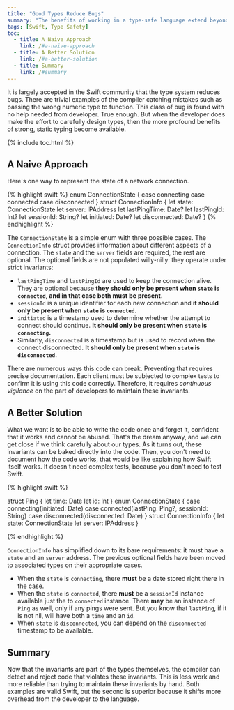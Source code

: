 ```yaml
---
title: "Good Types Reduce Bugs"
summary: "The benefits of working in a type-safe language extend beyond the compiler complaining that it received an Double but expected an Int. Developers can use the Swift type system to enforce complex invariants rather than relying on conventions or other means to maintain them, but they need to design their code to take full advantage. I use an example modeling a network connection to illustrate this idea."
tags: [Swift, Type Safety]
toc:
  - title: A Naive Approach
    link: /#a-naive-approach
  - title: A Better Solution
    link: /#a-better-solution
  - title: Summary
    link: /#summary
---
```

It is largely accepted in the Swift community that the type system reduces bugs. There are trivial examples of the compiler catching mistakes such as passing the wrong numeric type to function. This class of bug is found with no help needed from developer. True enough. But when the developer does make the effort to carefully design types, then the more profound benefits of strong, static typing become available.

{% include toc.html %}

## A Naive Approach

Here's one way to represent the state of a network connection.

{% highlight swift %}
enum ConnectionState {
    case connecting
    case connected
    case disconnected
}
struct ConnectionInfo {
    let state: ConnectionState
    let server: IPAddress
    let lastPingTime: Date?
    let lastPingId: Int?
    let sessionId: String?
    let initiated: Date?
    let disconnected: Date?
}
{% endhighlight %}

The `ConnectionState` is a simple enum with three possible cases. The `ConnectionInfo` struct provides information about different aspects of a connection. The `state` and the `server` fields are required, the rest are optional. The optional fields are not populated willy-nilly: they operate under strict invariants:

  -  `lastPingTime` and `lastPingId` are used to keep the connection alive. They are optional because **they should only be present when `state` is `connected`, and in that case both must be present.**
  - `sessionId` is a unique identifier for each new connection and **it should only be present when `state` is `connected`.**
  - `initiated` is a timestamp used to determine whether the attempt to connect should continue. **It should only be present when `state` is `connecting`.**
  - Similarly, `disconnected` is a timestamp but is used to record when the connect disconnected. **It should only be present when `state` is `disconnected`.**

There are numerous ways this code can break. Preventing that requires precise documentation. Each client must be subjected to complex tests to confirm it is using this code correctly. Therefore, it requires *continuous vigilance* on the part of developers to maintain these invariants.

## A Better Solution

What we want is to be able to write the code once and forget it, confident that it works and cannot be abused. That's the dream anyway, and we can get close if we think carefully about our types. As it turns out, these invariants can be baked directly into the code. Then, you don't need to document how the code works, that would be like explaining how Swift itself works. It doesn't need complex tests, because you don't need to test Swift.

{% highlight swift %}

struct Ping {
    let time: Date
    let id: Int
}
enum ConnectionState {
    case connecting(initiated: Date)
    case connected(lastPing: Ping?, sessionId: String)
    case disconnected(disconnected: Date)
}
struct ConnectionInfo {
    let state: ConnectionState
    let server: IPAddress
}

{% endhighlight %}

`ConnectionInfo` has simplified down to its bare requirements: it must have a `state` and an `server` address. The previous optional fields have been moved to associated types on their appropriate cases.

  - When the `state` is `connecting`, there **must** be a date stored right there in the case.
  - When the `state` is `connected`, there **must** be a `sessionId` instance available just the to `connected` instance. There **may** be an instance of `Ping` as well, only if any pings were sent. But you know that `lastPing`, if it is not nil, will have both a `time` and an `id`.
  - When `state` is `disconnected`, you can depend on the `disconnected` timestamp to be available.

## Summary

Now that the invariants are part of the types themselves, the compiler can detect and reject code that violates these invariants. This is less work and more reliable than trying to maintain these invariants by hand. Both examples are valid Swift, but the second is superior because it shifts more overhead from the developer to the language.
